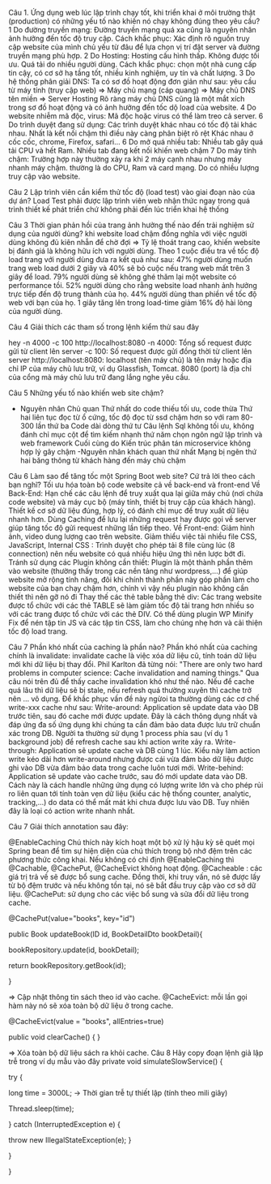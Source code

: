 Câu 1. Ứng dụng web lúc lập trình chạy tốt, khi triển khai ở môi trường thật (production) có những yếu tố nào khiến nó chạy không đúng theo yêu cầu?
1 Do đường truyền mạng:
Đường truyền mạng quá xa cũng là nguyên nhân ảnh hưởng đến tốc độ truy cập.
Cách khắc phục: Xác định rõ nguồn truy cập website của mình chủ yếu từ đâu để lựa chọn vị trí đặt server và đường truyền mạng phù hợp.
2 Do Hosting:
Hosting cấu hình thấp.
Không được tối ưu.
Quá tải do nhiều người dùng.
Cách khắc phục: chọn một nhà cung cấp tin cậy, có cơ sở hạ tầng tốt, nhiều kinh nghiệm, uy tín và chất lượng.
3 Do hệ thống phân giải DNS:
Ta có sơ đồ hoạt động đơn giản như sau: yêu cầu từ máy tính (truy cập web) => Máy chủ mạng (cáp quang) => Máy chủ DNS tên miền => Server Hosting Rõ ràng máy chủ DNS cũng là một mắt xích trong sơ đồ hoạt động và có ảnh hưởng đến tốc dộ load của website.
4 Do website nhiễm mã độc, virus: Mã độc hoặc virus có thể làm treo cả server.
6 Do trình duyệt đang sử dụng:
Các trình duyệt khác nhau có tốc độ tải khác nhau. Nhất là kết nối chậm thì điều này càng phân biệt rõ rệt Khác nhau ở cốc cốc, chrome, Firefox, safari...
6 Do mở quá nhiều tab:
Nhiều tab gây quá tải CPU và hết Ram.
Nhiều tab đang kết nối khiến web chậm
7 Do máy tính chậm:
Trường hợp này thường xảy ra khi 2 máy cạnh nhau nhưng máy nhanh máy chậm. thường là do CPU, Ram và card mạng.
Do có nhiều lượng truy cập vào website.



Câu 2 Lập trình viên cần kiểm thử tốc độ (load test) vào giai đoạn nào của dự án?
Load Test phải được lập trình viên web nhận thức ngay trong quá trình thiết kế phát triển chứ không phải đến lúc triển khai hệ thống 

Câu 3 Thời gian phản hồi của trang ảnh hưởng thế nào đến trải nghiệm sử dụng của người dùng?
khi website load chậm đồng nghĩa với việc người dùng không đủ kiên nhẫn để chờ đợi => Tỷ lệ thoát trang cao, khiến website bị đánh giá là không hữu ích với người dùng.
Theo 1 cuộc điều tra về tốc độ load trang với người dùng đưa ra kết quả như sau:
47% người dùng muốn trang web load dưới 2 giây và 40% sẽ bỏ cuộc nếu trang web mất trên 3 giây để load.
79% người dùng sẽ không ghé thăm lại một website có performance tồi.
52% người dùng cho rằng website load nhanh ảnh hưởng trực tiếp đến độ trung thành của họ.
44% người dùng than phiền về tốc độ web với bạn của họ.
1 giây tăng lên trong load-time giảm 16% độ hài lòng của người dùng.

Câu 4 Giải thích các tham số trong lệnh kiểm thử sau đây 

hey -n 4000 -c 100 http://localhost:8080
-n 4000: Tổng số request được gửi từ client lên server
-c 100: Số request được gửi đồng thời từ client lên server
http://localhost:8080:
localhost (tên máy chủ) là tên máy hoặc địa chỉ IP của máy chủ lưu trữ, ví dụ Glassfish, Tomcat.
8080 (port) là địa chỉ của cổng mà máy chủ lưu trữ đang lắng nghe yêu cầu.

Câu 5 Những yếu tố nào khiến web site chậm?
- Nguyên nhân Chủ quan
Thứ nhất do code thiếu tối ưu, code thừa 
Thứ hai liên tục đọc từ ổ cứng, tốc độ đọc từ ssd chậm hơn so với ram 80-300 lần 
thứ ba Code dài dòng 
thứ tư Câu lệnh Sql không tối ưu, không đánh chỉ mục cột để tìm kiếm nhanh 
thứ năm chọn ngôn ngữ lập trình và web framework
Cuối cùng do Kiến trúc phân tán microservice không hợp lý gây chậm 
-Nguyên nhân khách quan 
thứ nhất Mạng bị ngẽn 
thứ hai băng thông từ khách hàng đến máy chủ chậm 


Câu 6 Làm sao để tăng tốc một Spring Boot web site? Cứ trả lời theo cách bạn nghĩ?
Tối ưu hóa toàn bộ code website cả về back-end và front-end
Về Back-End:
Hạn chế các câu lệnh để truy xuất qua lại giữa máy chủ (nơi chứa code website) và máy cục bộ (máy tính, thiết bị truy cập của khách hàng).
Thiết kế cơ sở dữ liệu đúng, hợp lý, có đánh chỉ mục để truy xuất dữ liệu nhanh hơn.
Dùng Caching để lưu lại những request hay được gọi về server giúp tăng tốc độ gửi request những lần tiếp theo.
Về Front-end:
Giảm hình ảnh, video dung lượng cao trên website.
Giảm thiểu việc tải nhiều file CSS, JavaScript, Internal CSS : Trình duyệt cho phép tải 8 file cùng lúc (8 connection) nên nếu website có quá nhiều hiệu ứng thì nên lược bớt đi.
Tránh sử dụng các Plugin không cần thiết: Plugin là một thành phần thêm vào website (thường thấy trong các nền tảng như wordpress,…) để giúp website mở rộng tính năng, đôi khi chính thành phần này góp phần làm cho website của bạn chạy chậm hơn, chính vì vậy nếu plugin nào không cần thiết thì nên gỡ nó đi
Thay thế các thẻ table bằng thẻ div: Các trang website được tổ chức với các thẻ TABLE sẽ làm giảm tốc độ tải trang hơn nhiều so với các trang được tổ chức với các thẻ DIV.
Có thể dùng plugin WP Minify Fix để nén tập tin JS và các tập tin CSS, làm cho chúng nhẹ hơn và cải thiện tốc độ load trang.

Câu 7 Phần khó nhất của caching là phần nào?
Phần khó nhất của caching chính là invalidate:
invalidate cache là việc xóa dữ liệu cũ, tính toán dữ liệu mới khi dữ liệu bị thay đổi. Phil Karlton đã từng nói: "There are only two hard problems in computer science: Cache invalidation and naming things." Qua câu nói trên đủ để thấy cache invalidation khó như thế nào.
Nếu để cache quá lâu thì dữ liệu sẽ bị stale, nếu refresh quá thường xuyên thì cache trở nên … vô dụng.
Để khắc phục vấn đề này ngừoi ta thường dùng các cơ chế write-xxx cache như sau:
Write-around: Application sẽ update data vào DB trước tiên, sau đó cache mới được update. Đây là cách thông dụng nhất và đáp ứng đa số ứng dụng khi chúng ta cần đảm bảo data được lưu trữ chuẩn xác trong DB. Người ta thường sử dụng 1 process phía sau (ví dụ 1 background job) để refresh cache sau khi action write xảy ra.
Write-through: Application sẽ update cache và DB cùng 1 lúc. Kiểu này làm action write kéo dài hơn write-around nhưng được cái vừa đảm bảo dữ liệu được ghi vào DB vừa đảm bảo data trong cache luôn tươi mới.
Write-behind: Application sẽ update vào cache trước, sau đó mới update data vào DB. Cách này là cách handle những ứng dụng có lượng write lớn và cho phép rủi ro liên quan tới tính toàn vẹn dữ liệu (kiểu các hệ thống counter, analytic, tracking,...) do data có thể mất mát khi chưa được lưu vào DB. Tuy nhiên đây là loại có action write nhanh nhất.


Câu 7 Giải thích annotation sau đây:

@EnableCaching Chú thích này kích hoạt một bộ xử lý hậu kỳ sẽ quét mọi Spring bean để tìm sự hiện diện của chú thích trong bộ nhớ đệm trên các phương thức công khai. Nếu không có chỉ định @EnableCaching thì @Cachable, @CachePut, @CacheEvict không hoạt động.
@Cacheable : các giá trị trả về sẽ được bổ sung cache. Đồng thời, khi truy vấn, nó sẽ được lấy từ bộ đệm trước và nếu không tồn tại, nó sẽ bắt đầu truy cập vào cơ sở dữ liệu.
@CachePut: sử dụng cho các việc bổ sung và sửa đổi dữ liệu trong cache.

@CachePut(value="books", key="id")

public Book updateBook(ID id, BookDetailDto bookDetail){

bookRepository.update(id, bookDetail);

return bookRepository.getBook(id);

}

=> Cập nhật thông tin sách theo id vào cache.
@CacheEvict: mỗi lần gọi hàm này nó sẽ xóa toàn bộ dữ liệu ở trong cache.

@CacheEvict(value = "books", allEntries=true)

public void clearCache() { }

=> Xóa toàn bộ dữ liệu sách ra khỏi cache.
Câu 8 Hãy copy đoạn lệnh giả lập trễ trong ví dụ mẫu vào đây
private void simulateSlowService() {

try {

  long time = 3000L; -> Thời gian trễ tự thiết lập (tính theo mili giây)
  
  Thread.sleep(time);

 } catch (InterruptedException e) {
  
 throw new IllegalStateException(e); 
}

}

}
